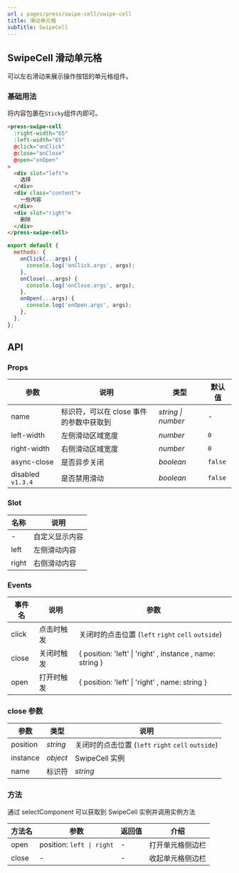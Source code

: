 ```yaml
---
url : pages/press/swipe-cell/swipe-cell
title: 滑动单元格
subTitle: SwipeCell
---
```


## SwipeCell 滑动单元格


可以左右滑动来展示操作按钮的单元格组件。

### 基础用法

将内容包裹在`Sticky`组件内即可。

```html
<press-swipe-cell
  :right-width="65"
  :left-width="65"
  @click="onClick"
  @close="onClose"
  @open="onOpen"
>
  <div slot="left">
    选择
  </div>
  <div class="content">
    一些内容
  </div>
  <div slot="right">
    删除
  </div>
</press-swipe-cell>
```


```js
export default {
  methods: {
    onClick(...args) {
      console.log('onClick.args', args);
    },
    onClose(...args) {
      console.log('onClose.args', args);
    },
    onOpen(...args) {
      console.log('onOpen.args', args);
    },
  },
};
```

## API
### Props

| 参数              | 说明                                    | 类型               | 默认值  |
| ----------------- | --------------------------------------- | ------------------ | ------- |
| name              | 标识符，可以在 close 事件的参数中获取到 | _string \| number_ | -       |
| left-width        | 左侧滑动区域宽度                        | _number_           | `0`     |
| right-width       | 右侧滑动区域宽度                        | _number_           | `0`     |
| async-close       | 是否异步关闭                            | _boolean_          | `false` |
| disabled `v1.3.4` | 是否禁用滑动                            | _boolean_          | `false` |

### Slot

| 名称  | 说明           |
| ----- | -------------- |
| -     | 自定义显示内容 |
| left  | 左侧滑动内容   |
| right | 右侧滑动内容   |

### Events

| 事件名 | 说明       | 参数                                                      |
| ------ | ---------- | --------------------------------------------------------- |
| click  | 点击时触发 | 关闭时的点击位置 (`left` `right` `cell` `outside`)        |
| close  | 关闭时触发 | { position: 'left' \| 'right' , instance , name: string } |
| open   | 打开时触发 | { position: 'left' \| 'right' , name: string }            |

### close 参数

| 参数     | 类型     | 说明                                               |
| -------- | -------- | -------------------------------------------------- |
| position | _string_ | 关闭时的点击位置 (`left` `right` `cell` `outside`) |
| instance | _object_ | SwipeCell 实例                                     |
| name     | 标识符   | _string_                                           |

### 方法

通过 selectComponent 可以获取到 SwipeCell 实例并调用实例方法

| 方法名 | 参数                      | 返回值 | 介绍             |
| ------ | ------------------------- | ------ | ---------------- |
| open   | position: `left \| right` | -      | 打开单元格侧边栏 |
| close  | -                         | -      | 收起单元格侧边栏 |

